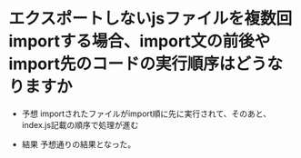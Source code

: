 # エクスポートしないjsファイルを複数回importする場合、import文の前後やimport先のコードの実行順序はどうなりますか
- 予想
importされたファイルがimport順に先に実行されて、そのあと、index.js記載の順序で処理が進む

- 結果
予想通りの結果となった。